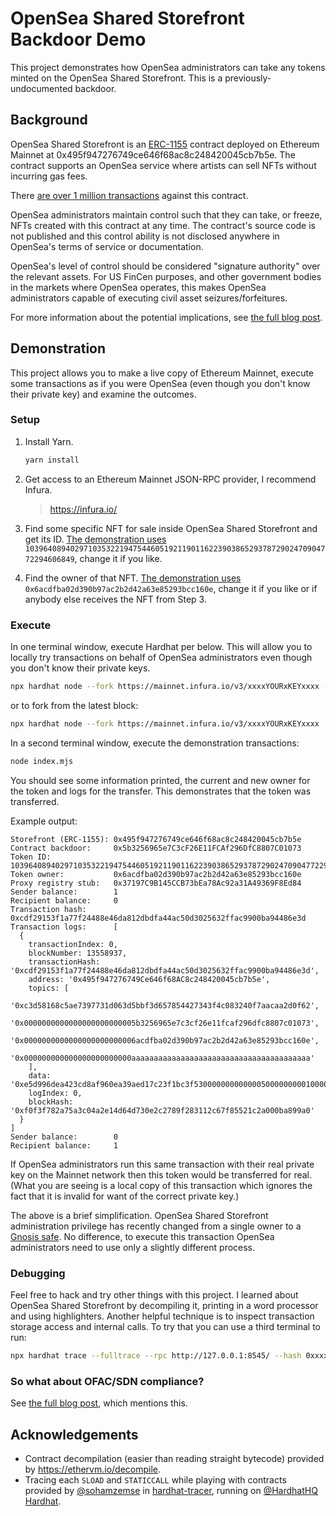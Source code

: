 # OpenSea Shared Storefront Backdoor Demo

This project demonstrates how OpenSea administrators can take any tokens minted on the OpenSea Shared Storefront. This is a previously-undocumented backdoor.

## Background

OpenSea Shared Storefront is an [ERC-1155](https://eips.ethereum.org/EIPS/eip-1155) contract deployed on Ethereum Mainnet at 0x495f947276749ce646f68ac8c248420045cb7b5e. The contract supports an OpenSea service where artists can sell NFTs without incurring gas fees. 

There [are over 1 million transactions](https://etherscan.io/txs?a=0x495f947276749ce646f68ac8c248420045cb7b5e) against this contract.

OpenSea administrators maintain control such that they can take, or freeze, NFTs created with this contract at any time. The contract's source code is not published and this control ability is not disclosed anywhere in OpenSea's terms of service or documentation.

OpenSea's level of control should be considered "signature authority" over the relevant assets. For US FinCen purposes, and other government bodies in the markets where OpenSea operates, this makes OpenSea administrators capable of executing civil asset seizures/forfeitures.

For more information about the potential implications, see [the full blog post](https://blog.phor.net/2022/11/04/Does-OpenSea-Shared-Storefront-have-a-backdoor.html).

## Demonstration

This project allows you to make a live copy of Ethereum Mainnet, execute some transactions as if you were OpenSea (even though you don't know their private key) and examine the outcomes.

### Setup

1. Install Yarn.
   ```sh
   yarn install
   ```

2. Get access to an Ethereum Mainnet JSON-RPC provider, I recommend Infura.

   > https://infura.io/

3. Find some specific NFT for sale inside OpenSea Shared Storefront and get its ID. [The demonstration uses](./index.mjs) `103964089402971035322194754460519211901162239038652937872902470904772294606849`, change it if you like.

4. Find the owner of that NFT. [The demonstration uses](./index.mjs)  `0x6acdfba02d390b97ac2b2d42a63e85293bcc160e`, change it if you like or if anybody else receives the NFT from Step 3.

### Execute

In one terminal window, execute Hardhat per below. This will allow you to locally try transactions on behalf of OpenSea administrators even though you don't know their private keys.

```sh
npx hardhat node --fork https://mainnet.infura.io/v3/xxxxYOURxKEYxxxx --fork-block-number 13558931
```

or to fork from the latest block:

```sh
npx hardhat node --fork https://mainnet.infura.io/v3/xxxxYOURxKEYxxxx
```

In a second terminal window, execute the demonstration transactions:

```sh
node index.mjs
```

You should see some information printed, the current and new owner for the token and logs for the transfer. This demonstrates that the token was transferred.

Example output:

```
Storefront (ERC-1155): 0x495f947276749ce646f68ac8c248420045cb7b5e
Contract backdoor:     0x5b3256965e7C3cF26E11FCAf296DfC8807C01073
Token ID:              103964089402971035322194754460519211901162239038652937872902470904772294606849
Token owner:           0x6acdfba02d390b97ac2b2d42a63e85293bcc160e
Proxy registry stub:   0x37197C9B145CCB73bEa78Ac92a31A49369F8Ed84
Sender balance:        1
Recipient balance:     0
Transaction hash:      0xcdf29153f1a77f24488e46da812dbdfa44ac50d3025632ffac9900ba94486e3d
Transaction logs:      [
  {
    transactionIndex: 0,
    blockNumber: 13558937,
    transactionHash: '0xcdf29153f1a77f24488e46da812dbdfa44ac50d3025632ffac9900ba94486e3d',
    address: '0x495f947276749Ce646f68AC8c248420045cb7b5e',
    topics: [
      '0xc3d58168c5ae7397731d063d5bbf3d657854427343f4c083240f7aacaa2d0f62',
      '0x0000000000000000000000005b3256965e7c3cf26e11fcaf296dfc8807c01073',
      '0x0000000000000000000000006acdfba02d390b97ac2b2d42a63e85293bcc160e',
      '0x000000000000000000000000aaaaaaaaaaaaaaaaaaaaaaaaaaaaaaaaaaaaaaaa'
    ],
    data: '0xe5d996dea423cd8af960ea39aed17c23f1bc3f530000000000000500000000010000000000000000000000000000000000000000000000000000000000000001',
    logIndex: 0,
    blockHash: '0xf0f3f782a75a3c04a2e14d64d730e2c2789f283112c67f85521c2a000ba899a0'
  }
]
Sender balance:        0
Recipient balance:     1
```

If OpenSea administrators run this same transaction with their real private key on the Mainnet network then this token would be transferred for real. (What you are seeing is a local copy of this transaction which ignores the fact that it is invalid for want of the correct private key.)

The above is a brief simplification. OpenSea Shared Storefront administration privilege has recently changed from a single owner to a [Gnosis safe](https://gnosis.io/safe/). No difference, to execute this transaction OpenSea administrators need to use only a slightly different process.

### Debugging

Feel free to hack and try other things with this project. I learned about OpenSea Shared Storefront by decompiling it, printing in a word processor and using highlighters. Another helpful technique is to inspect transaction storage access and internal calls. To try that you can use a third terminal to run:

```sh
npx hardhat trace --fulltrace --rpc http://127.0.0.1:8545/ --hash 0xxxxxYOURxTRANSACTIONxHASHxxxx 
```

### So what about OFAC/SDN compliance?

See [the full blog post](https://blog.phor.net/2022/11/04/Does-OpenSea-Shared-Storefront-have-a-backdoor.html), which mentions this.

## Acknowledgements

- Contract decompilation (easier than reading straight bytecode) provided by https://ethervm.io/decompile.
- Tracing each `SLOAD` and `STATICCALL` while playing with contracts provided by [@sohamzemse](https://twitter.com/sohamzemse) in [hardhat-tracer](https://github.com/zemse/hardhat-tracer), running on [@HardhatHQ](https://twitter.com/HardhatHQ) [Hardhat](https://hardhat.org/).
